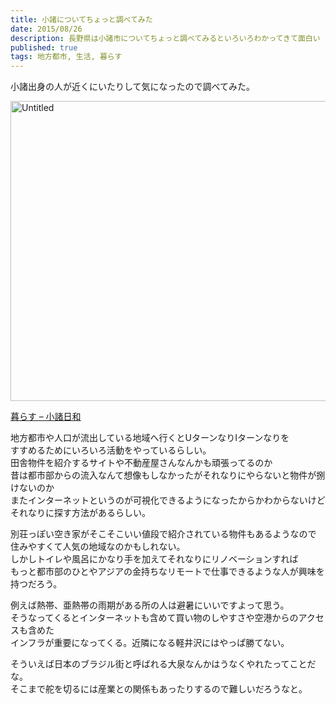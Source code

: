 ```yaml
---
title: 小諸についてちょっと調べてみた
date: 2015/08/26
description: 長野県は小諸市についてちょっと調べてみるといろいろわかってきて面白い
published: true
tags: 地方都市, 生活, 暮らす
---
```


小諸出身の人が近くにいたりして気になったので調べてみた。

<a data-flickr-embed="true"  href="https://www.flickr.com/photos/shigeki_takeguchi/20789113056/in/dateposted-public/" title="Untitled"><img src="https://farm1.staticflickr.com/609/20789113056_1d7f3c46ca_z.jpg" width="640" height="480" alt="Untitled"></a><script async src="//embedr.flickr.com/assets/client-code.js" charset="utf-8"></script>

[暮らす &#8211; 小諸日和](http://komoro.ch/live)

地方都市や人口が流出している地域へ行くとUターンなりIターンなりを  
すすめるためにいろいろ活動をやっているらしい。  
田舎物件を紹介するサイトや不動産屋さんなんかも頑張ってるのか  
昔は都市部からの流入なんて想像もしなかったがそれなりにやらないと物件が捌けないのか  
またインターネットというのが可視化できるようになったからかわからないけど  
それなりに探す方法があるらしい。

別荘っぽい空き家がそこそこいい値段で紹介されている物件もあるようなので  
住みやすくて人気の地域なのかもしれない。  
しかしトイレや風呂にかなり手を加えてそれなりにリノベーションすれば  
もっと都市部のひとやアジアの金持ちなリモートで仕事できるような人が興味を持つだろう。  

例えば熱帯、亜熱帯の雨期がある所の人は避暑にいいですよって思う。  
そうなってくるとインターネットも含めて買い物のしやすさや空港からのアクセスも含めた  
インフラが重要になってくる。近隣になる軽井沢にはやっぱ勝てない。

そういえば日本のブラジル街と呼ばれる大泉なんかはうなくやれたってことだな。  
そこまで舵を切るには産業との関係もあったりするので難しいだろうなと。
